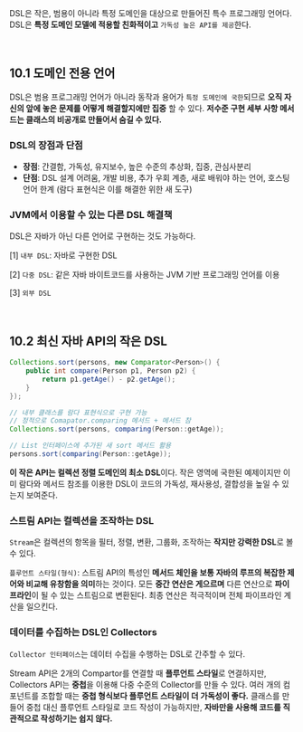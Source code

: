DSL은 작은, 범용이 아니라 특정 도메인을 대상으로 만들어진 특수 프로그래밍 언어다. DSL은 **특정 도메인 모델에 적용할 친화적이고** `가독성 높은 API를 제공`한다.

<br>

## 10.1 도메인 전용 언어

DSL은 범용 프로그래밍 언어가 아니라 동작과 용어가 `특정 도메인에 국한`되므로 **오직 자신의 앞에 놓은 문제를 어떻게 해결할지에만 집중** 할 수 있다. **저수준 구현 세부 사항 메서드는 클래스의 비공개로 만들어서 숨길 수 있다.**

### DSL의 장점과 단점

- **장점**: 간결함, 가독성, 유지보수, 높은 수준의 추상화, 집중, 관심사분리
- **단점**: DSL 설계 어려움, 개발 비용, 추가 우회 계층, 새로 배워야 하는 언어, 호스팅 언어 한계 (람다 표현식은 이를 해결한 위한 새 도구)

### JVM에서 이용할 수 있는 다른 DSL 해결책

DSL은 자바가 아닌 다른 언어로 구현하는 것도 가능하다.

[1] `내부 DSL`: 자바로 구현한 DSL

[2] `다중 DSL`: 같은 자바 바이트코드를 사용하는 JVM 기반 프로그래밍 언어를 이용 

[3] `외부 DSL`

<br>

## 10.2 최신 자바 API의 작은 DSL

```java
Collections.sort(persons, new Comparator<Person>() {
	public int compare(Person p1, Person p2) {
		return p1.getAge() - p2.getAge();
	}
});

// 내부 클래스를 람다 표현식으로 구현 가능
// 정적으로 Comapator.comparing 메서드 + 메서드 참
Collections.sort(persons, comparing(Person::getAge));

// List 인터페이스에 추가된 새 sort 메서드 활용
persons.sort(comparing(Person::getAge));
```

**이 작은 API는 컬렉션 정렬 도메인의 최소 DSL**이다. 작은 영역에 국한된 예제이지만 이미 람다와 메서드 참조를 이용한 DSL이 코드의 가독성, 재사용성, 결합성을 높일 수 있는지 보여준다.

### 스트림 API는 컬렉션을 조작하는 DSL

`Stream`은 컬렉션의 항목을 필터, 정렬, 변환, 그룹화, 조작하는 **작지만 강력한 DSL**로 볼 수 있다.

`플루언트 스타일(형식)`: 스트림 API의 특성인 **메서드 체인을 보통 자바의 루프의 복잡한 제어와 비교해 유창함을 의미**하는 것이다. 모든 **중간 연산은 게으르며** 다른 연산으로 **파이프라인**이 될 수 있는 스트림으로 변환된다. 최종 연산은 적극적이며 전체 파이프라인 계산을 일으킨다.

### 데이터를 수집하는 DSL인 Collectors

`Collector 인터페이스`는 데이터 수집을 수행하는 DSL로 간주할 수 있다.

Stream API은 2개의 Compartor를 연결할 때 **플루언트 스타일**로 연결하지만, Collectors API는 **중첩**을 이용해 다중 수준의 Collector를 만들 수 있다. 여러 개의 컴포넌트를 조합할 때는 **중첩 형식보다 플루언트 스타일이 더 가독성이 좋다.** 클래스를 만들어 중첩 대신 플루언트 스타일로 코드 작성이 가능하지만, **자바만을 사용해 코드를 직관적으로 작성하기는 쉽지 않다.**
